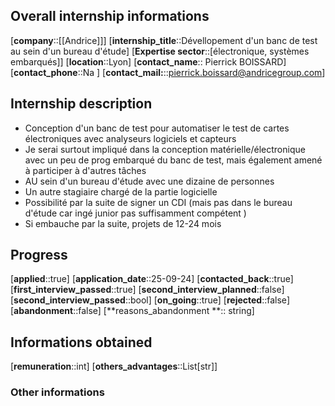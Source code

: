 
## Overall internship informations
[**company**::[[Andrice]]]
[**internship_title**::Dévellopement d'un banc de test au sein d'un bureau  d'étude]
[**Expertise sector**::[électronique, systèmes embarqués]]
[**location**::Lyon]
[**contact_name**:: Pierrick BOISSARD]
[**contact_phone**::Na ]
[**contact_mail:**::pierrick.boissard@andricegroup.com]
## Internship description
- Conception d'un banc de test pour automatiser le test de cartes électroniques avec analyseurs logiciels et capteurs
- Je serai surtout impliqué dans la conception matérielle/électronique avec un peu de prog embarqué du banc de test, mais également amené à participer à d'autres tâches
- AU sein d'un bureau d'étude avec une dizaine de personnes
- Un autre stagiaire chargé de la partie logicielle
- Possibilité par la suite de signer un CDI (mais pas dans le bureau d'étude car ingé junior pas suffisamment compétent  )
- Si embauche par la suite, projets de 12-24 mois
##  Progress
[**applied**::true]
[**application_date**::25-09-24]
[**contacted_back**::true]
[**first_interview_passed**::true]
[**second_interview_planned**::false]
[**second_interview_passed**::bool]
[**on_going**::true]
[**rejected**::false]
[**abandonment**::false]
[**reasons_abandonment **:: string]

## Informations obtained
[**remuneration**::int]
[**others_advantages**::List[str]]


### Other informations